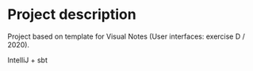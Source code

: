 # Project description

Project based on template for Visual Notes (User interfaces: exercise D / 2020).

IntelliJ + sbt
